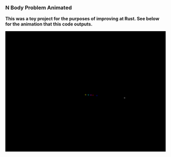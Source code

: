 ### N Body Problem Animated

**This was a toy project for the purposes of improving at Rust.
See below for the animation that this code outputs.** 

<img src="https://github.com/Thefrollickingnerd/n_body_animated/blob/main/plots/SolarSystemAnimated.png">
